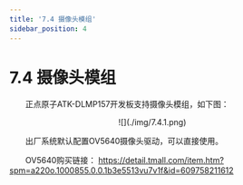 ```yaml
---
title: '7.4 摄像头模组'
sidebar_position: 4
---
```


# 7.4 摄像头模组

&emsp;&emsp;正点原子ATK-DLMP157开发板支持摄像头模组，如下图：

<center>
![](./img/7.4.1.png)
</center>


&emsp;&emsp;出厂系统默认配置OV5640摄像头驱动，可以直接使用。

&emsp;&emsp;OV5640购买链接：
https://detail.tmall.com/item.htm?spm=a220o.1000855.0.0.1b3e5513vu7v1f&id=609758211612







